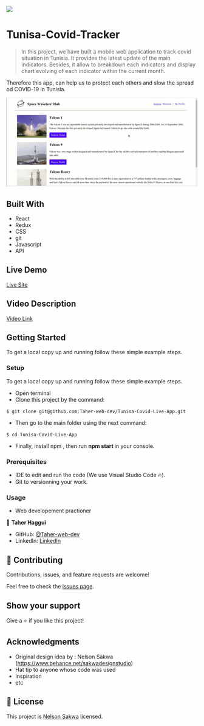 ![](https://img.shields.io/badge/Microverse-blueviolet)

# Tunisa-Covid-Tracker 

> In this project, we have built a mobile web application to track covid situation in Tunisia. It provides the latest update of the main indicators. Besides, it allow to breakdown each indicators and display chart evolving of each indicator within the current month.

Therefore this app, can help us to protect each others and slow the spread od COVID-19 in Tunisia.



<img src='https://github.com/Taher-web-dev/Space-Travelers-Hub/blob/dev/src/assets/images/overview_animated.gif' alt='screenshot'/>


## Built With

- React
- Redux
- CSS
- git
- Javascript
- API


## Live Demo

[Live Site]()

## Video Description

[Video Link]()



## Getting Started

To get a local copy up and running follow these simple example steps.


### Setup

To get a local copy up and running follow these simple example steps.
- Open terminal
- Clone this project by the command: 

```
$ git clone git@github.com:Taher-web-dev/Tunisa-Covid-Live-App.git
```

- Then go to the main folder using the next command:

```
$ cd Tunisa-Covid-Live-App
```

- Finally, install npm , then run <b> npm start </b> in your console.

### Prerequisites

- IDE to edit and run the code (We use Visual Studio Code 🔥).
- Git to versionning your work.


### Usage

- Web developement practioner



👤 **Taher Haggui**

- GitHub: [@Taher-web-dev](https://github.com/Taher-web-dev)
- LinkedIn: [LinkedIn](https://www.linkedin.com/in/taher-haggui/)


## 🤝 Contributing

Contributions, issues, and feature requests are welcome!

Feel free to check the [issues page](../../issues/).

## Show your support

Give a ⭐️ if you like this project!

## Acknowledgments

- Original design idea by : Nelson Sakwa (https://www.behance.net/sakwadesignstudio)
- Hat tip to anyone whose code was used
- Inspiration
- etc

## 📝 License

This project is [Nelson Sakwa](https://www.behance.net/sakwadesignstudio) licensed.
